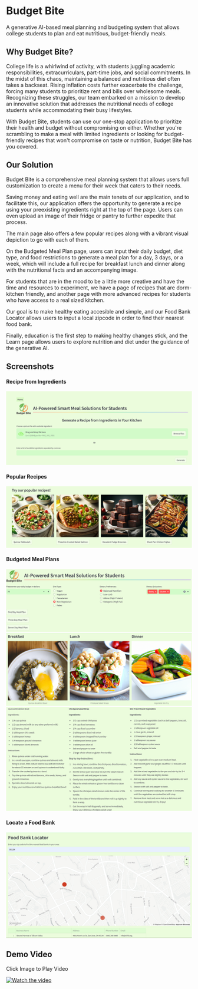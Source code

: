 <h1>Budget Bite</h1>
A generative AI-based meal planning and budgeting system that allows college students to plan and eat nutritious, budget-friendly meals. 


<h2>Why Budget Bite?</h2>

College life is a whirlwind of activity, with students juggling academic responsibilities, extracurriculars, part-time jobs, and social commitments. In the midst of this chaos, maintaining a balanced and nutritious diet often takes a backseat. Rising inflation costs further exacerbate the challenge, forcing many students to prioritize rent and bills over wholesome meals. Recognizing these struggles, our team embarked on a mission to develop an innovative solution that addresses the nutritional needs of college students while accommodating their busy lifestyles.

With Budget Bite, students can use our one-stop application to prioritize their health and budget without compromising on either. Whether you're scrambling to make a meal with limited ingredients or looking for budget-friendly recipes that won't compromise on taste or nutrition, Budget Bite has you covered.


<h2>Our Solution</h2>

Budget Bite is a comprehensive meal planning system that allows users full customization to create a menu for their week that caters to their needs. 

Saving money and eating well are the main tenets of our application, and to facilitate this, our application offers the opportunity to generate a recipe using your preexisting ingredients right at the top of the page. Users can even upload an image of their fridge or pantry to further expedite that process. 

The main page also offers a few popular recipes along with a vibrant visual depiction to go with each of them.

On the Budgeted Meal Plan page, users can input their daily budget, diet type, and food restrictions to generate a meal plan for a day, 3 days, or a week, which will include a full recipe for breakfast lunch and dinner along with the nutritional facts and an accompanying image. 

For students that are in the mood to be a little more creative and have the time and resources to experiment, we have a page of recipes that are dorm-kitchen friendly, and another page with more advanced recipes for students who have access to a real sized kitchen. 

Our goal is to make healthy eating accesible and simple, and our Food Bank Locator allows users to input a local zipcode in order to find their nearest food bank. 

Finally, education is the first step to making healthy changes stick, and the Learn page allows users to explore nutrition and diet under the guidance of the generative AI. 


<h2>Screenshots</h2>

<h4>Recipe from Ingredients</h4>

![main](readmeimages/01.png)

<h4>Popular Recipes</h4>

![popular](readmeimages/02.png)

<h4>Budgeted Meal Plans</h4>

![](readmeimages/03.png)
![](readmeimages/04.png)
![](readmeimages/05.png)

<h4>Locate a Food Bank</h4>


![](readmeimages/06.png)

<h2>Demo Video</h2>
Click Image to Play Video

[![Watch the video](https://img.youtube.com/vi/AwGQKb_bSLo/maxresdefault.jpg)](https://youtu.be/AwGQKb_bSLo)
